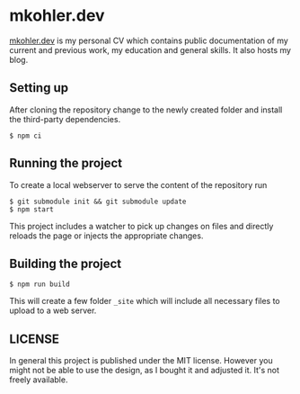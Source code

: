 mkohler.dev
===

[mkohler.dev](https://mkohler.dev) is my personal CV which contains public documentation of my current and previous work, my education and general skills. It also hosts my blog.

Setting up
-----

After cloning the repository change to the newly created folder and install the third-party dependencies.

```
$ npm ci
```

Running the project
------

To create a local webserver to serve the content of the repository run

```
$ git submodule init && git submodule update
$ npm start
```

This project includes a watcher to pick up changes on files and directly reloads the page or injects the appropriate changes.

Building the project
-----

```
$ npm run build
```

This will create a few folder ```_site``` which will include all necessary files to upload to a web server.

LICENSE
-----

In general this project is published under the MIT license. However you might not be able to use the design, as I bought it and adjusted it. It's not freely available.
